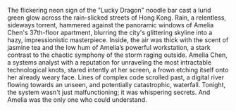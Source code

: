 The flickering neon sign of the "Lucky Dragon" noodle bar cast a lurid green glow across the rain-slicked streets of Hong Kong.  Rain, a relentless, sideways torrent, hammered against the panoramic windows of Amelia Chen's 37th-floor apartment, blurring the city's glittering skyline into a hazy, impressionistic masterpiece.  Inside, the air was thick with the scent of jasmine tea and the low hum of Amelia’s powerful workstation, a stark contrast to the chaotic symphony of the storm raging outside.  Amelia Chen, a systems analyst with a reputation for unraveling the most intractable technological knots, stared intently at her screen, a frown etching itself onto her already weary face.  Lines of complex code scrolled past, a digital river flowing towards an unseen, and potentially catastrophic, waterfall.  Tonight, the system wasn't just malfunctioning; it was whispering secrets.  And Amelia was the only one who could understand.
